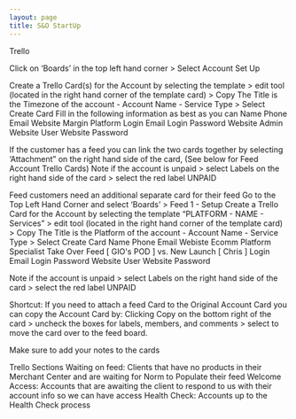 ```yaml
---
layout: page
title: S&O StartUp
---
```


Trello

Click on ‘Boards’ in the top left hand corner > Select Account Set Up

Create a Trello Card(s) for the Account by selecting the template > edit tool (located in the right hand corner of the template card) > Copy
The Title is the Timezone of the account - Account Name - Service Type  > Select Create Card
Fill in the following information as best as you can
  Name
  Phone
  Email
  Website
  Margin
  Platform
  Login Email
  Login Password
  Website Admin
  Website User
  Website Password

If the customer has a feed you can link the two cards together by selecting ‘Attachment” on the right hand side of the card, (See below for Feed Account Trello Cards)
Note if the account is unpaid > select Labels on the right hand side of the card > select the red label UNPAID

Feed customers need an additional separate card for their feed
Go to the Top Left Hand Corner and select ‘Boards’ > Feed 1 - Setup
Create a Trello Card for the Account by selecting the template “PLATFORM - NAME - Services”  > edit tool (located in the right hand corner of the template card) > Copy
The Title is the Platform of the account - Account Name - Service Type  > Select Create Card
  Name
  Phone
  Email
  Webiste
  Ecomm Platform
  Specialist
  Take Over Feed [ GIO's POD ] vs. New Launch [ Chris ]
  Login Email
  Login Password
  Website User
  Website Password

Note if the account is unpaid > select Labels on the right hand side of the card > select the red label UNPAID

Shortcut: If you need to attach a feed Card to the Original Account Card you can copy the Account Card by:
Clicking Copy on the bottom right of the card > uncheck the boxes for labels, members, and comments > select to move the card over to the feed board.

Make sure to add your notes to the cards

Trello Sections
Waiting on feed: Clients that have no products in their Merchant Center and are waiting for Norm to Populate their feed
Welcome Access: Accounts that are awaiting the client to respond to us with their account info so we can have access
Health Check: Accounts up to the Health Check process
